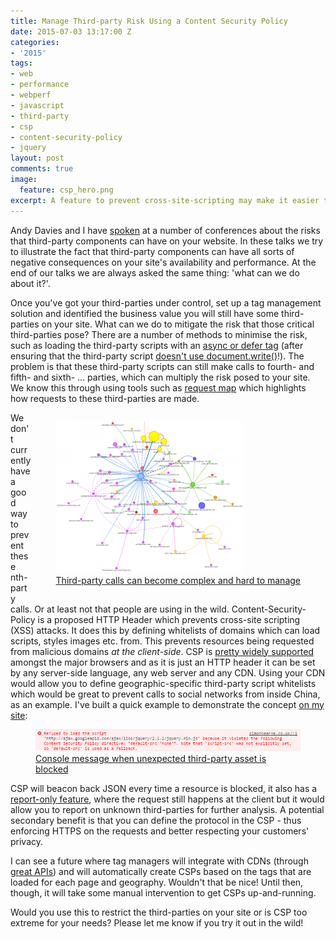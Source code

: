 ```yaml
---
title: Manage Third-party Risk Using a Content Security Policy
date: 2015-07-03 13:17:00 Z
categories:
- '2015'
tags:
- web
- performance
- webperf
- javascript
- third-party
- csp
- content-security-policy
- jquery
layout: post
comments: true
image:
  feature: csp_hero.png
excerpt: A feature to prevent cross-site-scripting may make it easier to police third-party javascript.
---
```


Andy Davies and I have [spoken](https://www.youtube.com/watch?v=9OtUOgx0cZg "What Are Third-party Components Doing to Your Site?") at a number of conferences about the risks that third-party components can have on your website.
In these talks we try to illustrate the fact that third-party components can have all sorts of negative consequences on your site's availability and performance.
At the end of our talks we are always asked the same thing: 'what can we do about it?'.

Once you've got your third-parties under control, set up a tag management solution and identified the business value you will still have some third-parties on your site.
What can we do to mitigate the risk that those critical third-parties pose?
There are a number of methods to minimise the risk, such as loading the third-party scripts with an [async or defer tag](https://www.youtube.com/watch?v=I5uhZcJ30SA "Guy Podjarny talks about Third-party Performance") (after ensuring that the third-party script [doesn't use document.write()](http://www.w3.org/TR/html401/interact/scripts.html#adef-defer "W3C Defer Specification")!).
The problem is that these third-party scripts can still make calls to fourth- and fifth- and sixth- ... parties, which can multiply the risk posed to your site.
We know this through using tools such as [request map](http://blog.webperf.ninja/portfolio/request-map/ "Request Map") which highlights how requests to these third-parties are made.

<figure style="float:right;">
<a href="http://requestmap.webperf.tools/render/150102_Q9_N37/">
<img src="/images/requestmap_very.png"/>
<figcaption>
Third-party calls can become complex and hard to manage
</figcaption>
</a>
</figure>

We don't currently have a good way to prevent these nth-party calls. Or at least not that people are using in the wild.
Content-Security-Policy is a proposed HTTP Header which prevents cross-site scripting (XSS) attacks. It does this by defining whitelists of domains which can load scripts, styles images etc. from.
This prevents resources being requested from malicious domains _at the client-side_.
CSP is [pretty widely supported](http://caniuse.com/#feat=contentsecuritypolicy "Can I use... CSP") amongst the major browsers and as it is just an HTTP header it can be set by any server-side language, any web server and any CDN.
Using your CDN would allow you to define geographic-specific third-party script whitelists which would be great to prevent calls to social networks from inside China, as an example.
I've built a quick example to demonstrate the concept [on my site](http://simonhearne.co.uk/sandbox/csp/ "Console message when unexpected third-party asset is blocked"):

<figure>
<a href="http://simonhearne.co.uk/sandbox/csp/">
<img src="/images/CSP.png"/>
<figcaption>Console message when unexpected third-party asset is blocked</figcaption>
</a>
</figure>

CSP will beacon back JSON every time a resource is blocked, it also has a [report-only feature](http://www.w3.org/TR/CSP/#content-security-policy-report-only-header-field "W3C CSP Report-only Mode"), where the request still happens at the client but it would allow you to report on unknown third-parties for further analysis.
A potential secondary benefit is that you can define the protocol in the CSP - thus enforcing HTTPS on the requests and better respecting your customers' privacy.

I can see a future where tag managers will integrate with CDNs (through [great APIs](https://docs.fastly.com/api/ "Fastly API Docs")) and will automatically create CSPs based on the tags that are loaded for each page and geography.
Wouldn't that be nice! Until then, though, it will take some manual intervention to get CSPs up-and-running.

Would you use this to restrict the third-parties on your site or is CSP too extreme for your needs? Please let me know if you try it out in the wild!